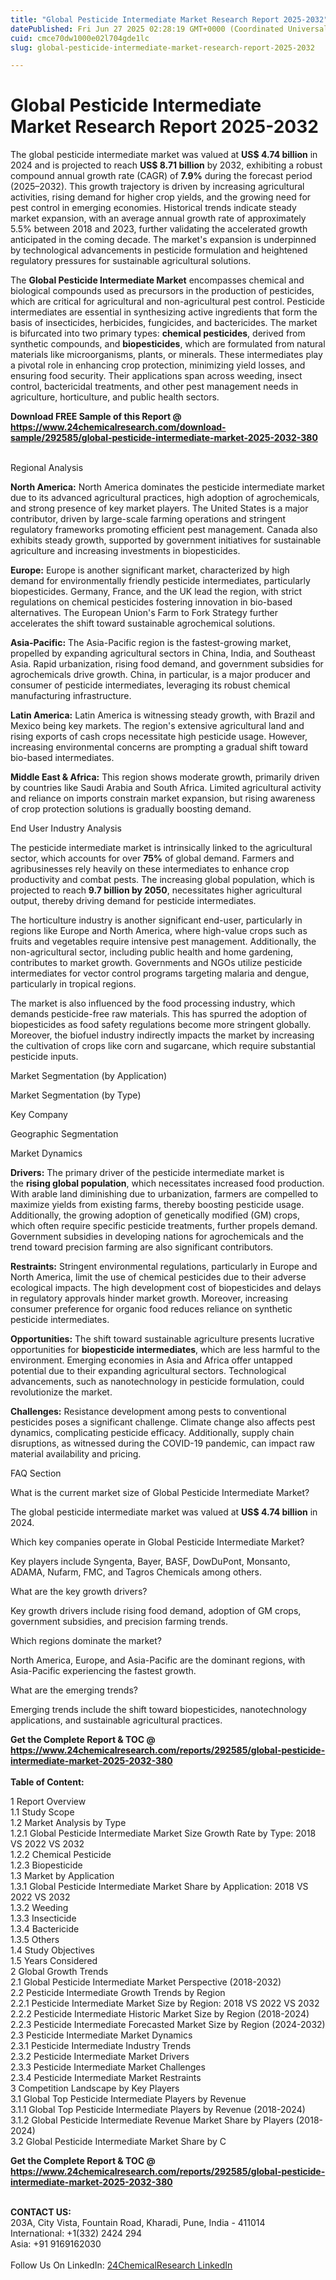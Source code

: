 ```yaml
---
title: "Global Pesticide Intermediate Market Research Report 2025-2032"
datePublished: Fri Jun 27 2025 02:28:19 GMT+0000 (Coordinated Universal Time)
cuid: cmce70dw1000e02l704gde1lc
slug: global-pesticide-intermediate-market-research-report-2025-2032

---
```


# Global Pesticide Intermediate Market Research Report 2025-2032

<p>The global pesticide intermediate market was valued at <strong>US$ 4.74 billion</strong> in 2024 and is projected to reach <strong>US$ 8.71 billion</strong> by 2032, exhibiting a robust compound annual growth rate (CAGR) of <strong>7.9%</strong> during the forecast period (2025–2032). This growth trajectory is driven by increasing agricultural activities, rising demand for higher crop yields, and the growing need for pest control in emerging economies. Historical trends indicate steady market expansion, with an average annual growth rate of approximately 5.5% between 2018 and 2023, further validating the accelerated growth anticipated in the coming decade. The market's expansion is underpinned by technological advancements in pesticide formulation and heightened regulatory pressures for sustainable agricultural solutions.</p><p>
</p><p>The <strong>Global Pesticide Intermediate Market</strong> encompasses chemical and biological compounds used as precursors in the production of pesticides, which are critical for agricultural and non-agricultural pest control. Pesticide intermediates are essential in synthesizing active ingredients that form the basis of insecticides, herbicides, fungicides, and bactericides. The market is bifurcated into two primary types: <strong>chemical pesticides</strong>, derived from synthetic compounds, and <strong>biopesticides</strong>, which are formulated from natural materials like microorganisms, plants, or minerals. These intermediates play a pivotal role in enhancing crop protection, minimizing yield losses, and ensuring food security. Their applications span across weeding, insect control, bactericidal treatments, and other pest management needs in agriculture, horticulture, and public health sectors.</p><div><b>Download FREE Sample of this Report @ 
            <a href="https://www.24chemicalresearch.com/download-sample/292585/global-pesticide-intermediate-market-2025-2032-380">
            https://www.24chemicalresearch.com/download-sample/292585/global-pesticide-intermediate-market-2025-2032-380</a></b></div><br><p>
Regional Analysis</p><p>
</p><p><strong>North America:</strong> North America dominates the pesticide intermediate market due to its advanced agricultural practices, high adoption of agrochemicals, and strong presence of key market players. The United States is a major contributor, driven by large-scale farming operations and stringent regulatory frameworks promoting efficient pest management. Canada also exhibits steady growth, supported by government initiatives for sustainable agriculture and increasing investments in biopesticides.</p><p>
</p><p><strong>Europe:</strong> Europe is another significant market, characterized by high demand for environmentally friendly pesticide intermediates, particularly biopesticides. Germany, France, and the UK lead the region, with strict regulations on chemical pesticides fostering innovation in bio-based alternatives. The European Union's Farm to Fork Strategy further accelerates the shift toward sustainable agrochemical solutions.</p><p>
</p><p><strong>Asia-Pacific:</strong> The Asia-Pacific region is the fastest-growing market, propelled by expanding agricultural sectors in China, India, and Southeast Asia. Rapid urbanization, rising food demand, and government subsidies for agrochemicals drive growth. China, in particular, is a major producer and consumer of pesticide intermediates, leveraging its robust chemical manufacturing infrastructure.</p><p>
</p><p><strong>Latin America:</strong> Latin America is witnessing steady growth, with Brazil and Mexico being key markets. The region's extensive agricultural land and rising exports of cash crops necessitate high pesticide usage. However, increasing environmental concerns are prompting a gradual shift toward bio-based intermediates.</p><p>
</p><p><strong>Middle East &amp; Africa:</strong> This region shows moderate growth, primarily driven by countries like Saudi Arabia and South Africa. Limited agricultural activity and reliance on imports constrain market expansion, but rising awareness of crop protection solutions is gradually boosting demand.</p><p>
End User Industry Analysis</p><p>
</p><p>The pesticide intermediate market is intrinsically linked to the agricultural sector, which accounts for over <strong>75%</strong> of global demand. Farmers and agribusinesses rely heavily on these intermediates to enhance crop productivity and combat pests. The increasing global population, which is projected to reach <strong>9.7 billion by 2050</strong>, necessitates higher agricultural output, thereby driving demand for pesticide intermediates.</p><p>
</p><p>The horticulture industry is another significant end-user, particularly in regions like Europe and North America, where high-value crops such as fruits and vegetables require intensive pest management. Additionally, the non-agricultural sector, including public health and home gardening, contributes to market growth. Governments and NGOs utilize pesticide intermediates for vector control programs targeting malaria and dengue, particularly in tropical regions.</p><p>
</p><p>The market is also influenced by the food processing industry, which demands pesticide-free raw materials. This has spurred the adoption of biopesticides as food safety regulations become more stringent globally. Moreover, the biofuel industry indirectly impacts the market by increasing the cultivation of crops like corn and sugarcane, which require substantial pesticide inputs.</p><p>
Market Segmentation (by Application)</p><p>
</p><p>
Market Segmentation (by Type)</p><p>
</p><p>
Key Company</p><p>
</p><p>
Geographic Segmentation</p><p>
</p><p>
Market Dynamics</p><p>
</p><p><strong>Drivers:</strong> The primary driver of the pesticide intermediate market is the <strong>rising global population</strong>, which necessitates increased food production. With arable land diminishing due to urbanization, farmers are compelled to maximize yields from existing farms, thereby boosting pesticide usage. Additionally, the growing adoption of genetically modified (GM) crops, which often require specific pesticide treatments, further propels demand. Government subsidies in developing nations for agrochemicals and the trend toward precision farming are also significant contributors.</p><p>
</p><p><strong>Restraints:</strong> Stringent environmental regulations, particularly in Europe and North America, limit the use of chemical pesticides due to their adverse ecological impacts. The high development cost of biopesticides and delays in regulatory approvals hinder market growth. Moreover, increasing consumer preference for organic food reduces reliance on synthetic pesticide intermediates.</p><p>
</p><p><strong>Opportunities:</strong> The shift toward sustainable agriculture presents lucrative opportunities for <strong>biopesticide intermediates</strong>, which are less harmful to the environment. Emerging economies in Asia and Africa offer untapped potential due to their expanding agricultural sectors. Technological advancements, such as nanotechnology in pesticide formulation, could revolutionize the market.</p><p>
</p><p><strong>Challenges:</strong> Resistance development among pests to conventional pesticides poses a significant challenge. Climate change also affects pest dynamics, complicating pesticide efficacy. Additionally, supply chain disruptions, as witnessed during the COVID-19 pandemic, can impact raw material availability and pricing.</p><p>
FAQ Section</p><p>
What is the current market size of Global Pesticide Intermediate Market?</p><p>
</p><p>The global pesticide intermediate market was valued at <strong>US$ 4.74 billion</strong> in 2024.</p><p>
Which key companies operate in Global Pesticide Intermediate Market?</p><p>
</p><p>Key players include Syngenta, Bayer, BASF, DowDuPont, Monsanto, ADAMA, Nufarm, FMC, and Tagros Chemicals among others.</p><p>
What are the key growth drivers?</p><p>
</p><p>Key growth drivers include rising food demand, adoption of GM crops, government subsidies, and precision farming trends.</p><p>
Which regions dominate the market?</p><p>
</p><p>North America, Europe, and Asia-Pacific are the dominant regions, with Asia-Pacific experiencing the fastest growth.</p><p>
What are the emerging trends?</p><p>
</p><p>Emerging trends include the shift toward biopesticides, nanotechnology applications, and sustainable agricultural practices.</p>

<div><b>Get the Complete Report & TOC @ 
            <a href="https://www.24chemicalresearch.com/reports/292585/global-pesticide-intermediate-market-2025-2032-380">
            https://www.24chemicalresearch.com/reports/292585/global-pesticide-intermediate-market-2025-2032-380</a></b></div><br>
            <b>Table of Content:</b><p>1 Report Overview<br />
    1.1 Study Scope<br />
    1.2 Market Analysis by Type<br />
        1.2.1 Global Pesticide Intermediate Market Size Growth Rate by Type: 2018 VS 2022 VS 2032<br />
        1.2.2 Chemical Pesticide<br />
        1.2.3 Biopesticide<br />
    1.3 Market by Application<br />
        1.3.1 Global Pesticide Intermediate Market Share by Application: 2018 VS 2022 VS 2032<br />
        1.3.2 Weeding<br />
        1.3.3 Insecticide<br />
        1.3.4 Bactericide<br />
        1.3.5 Others<br />
    1.4 Study Objectives<br />
    1.5 Years Considered<br />
2 Global Growth Trends<br />
    2.1 Global Pesticide Intermediate Market Perspective (2018-2032)<br />
    2.2 Pesticide Intermediate Growth Trends by Region<br />
        2.2.1 Pesticide Intermediate Market Size by Region: 2018 VS 2022 VS 2032<br />
        2.2.2 Pesticide Intermediate Historic Market Size by Region (2018-2024)<br />
        2.2.3 Pesticide Intermediate Forecasted Market Size by Region (2024-2032)<br />
    2.3 Pesticide Intermediate Market Dynamics<br />
        2.3.1 Pesticide Intermediate Industry Trends<br />
        2.3.2 Pesticide Intermediate Market Drivers<br />
        2.3.3 Pesticide Intermediate Market Challenges<br />
        2.3.4 Pesticide Intermediate Market Restraints<br />
3 Competition Landscape by Key Players<br />
    3.1 Global Top Pesticide Intermediate Players by Revenue<br />
        3.1.1 Global Top Pesticide Intermediate Players by Revenue (2018-2024)<br />
        3.1.2 Global Pesticide Intermediate Revenue Market Share by Players (2018-2024)<br />
    3.2 Global Pesticide Intermediate Market Share by C</p>

<div><b>Get the Complete Report & TOC @ 
            <a href="https://www.24chemicalresearch.com/reports/292585/global-pesticide-intermediate-market-2025-2032-380">
            https://www.24chemicalresearch.com/reports/292585/global-pesticide-intermediate-market-2025-2032-380</a></b></div><br>

<b>CONTACT US:</b><br>
            203A, City Vista, Fountain Road, Kharadi, Pune, India - 411014<br>
            International: +1(332) 2424 294<br>
            Asia: +91 9169162030 <br><br>
            Follow Us On LinkedIn: <a href="https://www.linkedin.com/company/24chemicalresearch/">24ChemicalResearch LinkedIn</a>